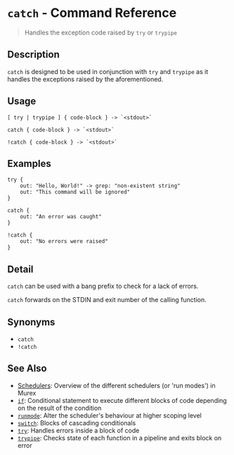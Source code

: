 # `catch` - Command Reference

> Handles the exception code raised by `try` or `trypipe`

## Description

`catch` is designed to be used in conjunction with `try` and `trypipe` as it
handles the exceptions raised by the aforementioned.

## Usage

    [ try | trypipe ] { code-block } -> `<stdout>`

    catch { code-block } -> `<stdout>`

    !catch { code-block } -> `<stdout>`

## Examples

    try {
        out: "Hello, World!" -> grep: "non-existent string"
        out: "This command will be ignored"
    }

    catch {
        out: "An error was caught"
    }

    !catch {
        out: "No errors were raised"
    }

## Detail

`catch` can be used with a bang prefix to check for a lack of errors.

`catch` forwards on the STDIN and exit number of the calling function.

## Synonyms

- `catch`
- `!catch`

## See Also

- [Schedulers](../user-guide/schedulers.md):
  Overview of the different schedulers (or 'run modes') in Murex
- [`if`](../commands/if.md):
  Conditional statement to execute different blocks of code depending on the result of the condition
- [`runmode`](../commands/runmode.md):
  Alter the scheduler's behaviour at higher scoping level
- [`switch`](../commands/switch.md):
  Blocks of cascading conditionals
- [`try`](../commands/try.md):
  Handles errors inside a block of code
- [`trypipe`](../commands/trypipe.md):
  Checks state of each function in a pipeline and exits block on error
